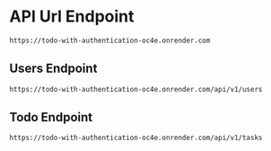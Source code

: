 # API Url Endpoint
```bash
https://todo-with-authentication-oc4e.onrender.com
```


## Users Endpoint
```bash
https://todo-with-authentication-oc4e.onrender.com/api/v1/users
```

## Todo Endpoint
```bash
https://todo-with-authentication-oc4e.onrender.com/api/v1/tasks
```